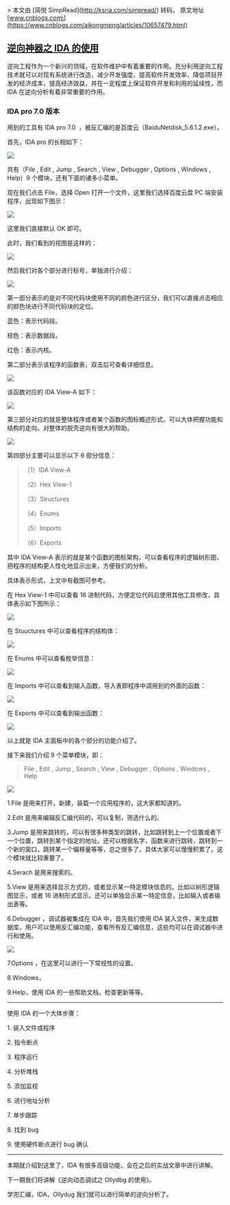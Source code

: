 \> 本文由 \[简悦 SimpRead\](http://ksria.com/simpread/) 转码， 原文地址 \[www.cnblogs.com\](https://www.cnblogs.com/aikongmeng/articles/10657479.html)

[逆向神器之 IDA 的使用](https://www.freebuf.com/column/157939.html)
-----------------------------------------------------------

逆向工程作为一个新兴的领域，在软件维护中有着重要的作用。充分利用逆向工程技术就可以对现有系统进行改造，减少开发强度，提高软件开发效率，降低项目开发的经济成本，提高经济效益，并在一定程度上保证软件开发和利用的延续性，而 IDA 在逆向分析有着非常重要的作用。

### IDA pro 7.0 版本

用到的工具有 IDA pro 7.0  ，被反汇编的是百度云（BaiduNetdisk\_5.6.1.2.exe）。

首先，IDA pro 的长相如下：

[![](https://image.3001.net/images/20171221/15138426523644.png!small)](https://image.3001.net/images/20171221/15138426523644.png)

共有（File , Edit , Jump , Search , View , Debugger , Options , Windows , Help）9 个模块，还有下面的诸多小菜单。

现在我们点击 File，选择 Open 打开一个文件，这里我们选择百度云盘 PC 端安装程序，出现如下图示：

[![](https://image.3001.net/images/20171221/15138430897407.png!small)](https://image.3001.net/images/20171221/15138430897407.png)

这里我们直接默认 OK 即可。

此时，我们看到的视图是这样的：

[![](https://image.3001.net/images/20171221/15138433035385.png!small)](https://image.3001.net/images/20171221/15138433035385.png)

然后我们对各个部分进行标号，单独进行介绍：

[![](https://image.3001.net/images/20171221/15138437034339.png!small)](https://image.3001.net/images/20171221/15138437034339.png)

第一部分表示的是对不同代码块使用不同的颜色进行区分，我们可以直接点击相应的颜色块进行不同代码块的定位。

蓝色：表示代码段。

棕色：表示数据段。

红色：表示内核。

第二部分表示该程序的函数表，双击后可查看详细信息。

[![](https://image.3001.net/images/20171221/15138445267921.png!small)](https://image.3001.net/images/20171221/15138445267921.png)

该函数对应的 IDA View-A 如下：

[![](https://image.3001.net/images/20171221/15138446727920.png!small)](https://image.3001.net/images/20171221/15138446727920.png)

第三部分对应的就是整体程序或者某个函数的图标概述形式，可以大体把握功能和结构的走向。对整体的脱壳逆向有很大的帮助。

[![](https://image.3001.net/images/20171221/15138450057437.png!small)](https://image.3001.net/images/20171221/15138450057437.png)

第四部分主要可以显示以下 6 部分信息：

> （1）IDA View-A
> 
> （2）Hex View-1
> 
> （3）Structures
> 
> （4）Enums
> 
> （5）Imports
> 
> （6）Exports

其中 IDA View-A 表示的就是某个函数的图标架构，可以查看程序的逻辑树形图，把程序的结构更人性化地显示出来，方便我们的分析。

具体表示形式，上文中有截图可参考。

在 Hex View-1 中可以查看 16 进制代码，方便定位代码后使用其他工具修改，具体表示如下图所示：

[![](https://image.3001.net/images/20171221/15138457269437.png!small)](https://image.3001.net/images/20171221/15138457269437.png)

在 Stuuctures 中可以查看程序的结构体：

[![](https://image.3001.net/images/20171221/15138459472752.png!small)](https://image.3001.net/images/20171221/15138459472752.png)

在 Enums 中可以查看枚举信息：

[![](https://image.3001.net/images/20171221/15138460185110.png!small)](https://image.3001.net/images/20171221/15138460185110.png)

在 Imports 中可以查看到输入函数，导入表即程序中调用到的外面的函数：

[![](https://image.3001.net/images/20171221/15138461514350.png!small)](https://image.3001.net/images/20171221/15138461514350.png)

在 Exports 中可以查看到输出函数：

[![](https://image.3001.net/images/20171221/15138462178028.png!small)](https://image.3001.net/images/20171221/15138462178028.png)

以上就是 IDA 主面板中的各个部分的功能介绍了。

接下来我们介绍 9 个菜单模块，即：

> File , Edit , Jump , Search , View , Debugger , Options , Windows , Help

[![](https://image.3001.net/images/20171221/15138465548768.png!small)](https://image.3001.net/images/20171221/15138465548768.png)

1.File 是用来打开，新建，装载一个应用程序的，这大家都知道的。

2.Edit 是用来编辑反汇编代码的，可以复制，筛选什么的。

3.Jump 是用来跳转的，可以有很多种类型的跳转，比如跳转到上一个位置或者下一个位置，跳转到某个指定的地址。还可以根据名字，函数来进行跳转，跳转到一个新的窗口，跳转某一个偏移量等等，总之很多了，具体大家可以慢慢积累了。这个模块就比较重要了。

4.Serach 是用来搜索的。

5.View 是用来选择显示方式的，或者显示某一特定模块信息的。比如以树形逻辑图显示，或者 16 进制形式显示。还可以单独显示某一特定信息，比如输入或者输出表等。

6.Debugger ，调试器被集成在 IDA 中，首先我们使用 IDA 装入文件，来生成数据库，用户可以使用反汇编功能，查看所有反汇编信息，这些均可以在调试器中进行和使用。

[![](https://image.3001.net/images/20171221/15138477568732.png!small)](https://image.3001.net/images/20171221/15138477568732.png)

7.Options ，在这里可以进行一下常规性的设置。

8.Windows，

9.Help，使用 IDA 的一些帮助文档，检查更新等等。

* * *

使用 IDA 的一个大体步骤：

1\. 装入文件或程序

2\. 指令断点

3\. 程序运行

4\. 分析堆栈

5\. 添加监视

6\. 进行地址分析

7\. 单步跟踪

8\. 找到 bug

9\. 使用硬件断点进行 bug 确认

* * *

本期就介绍到这里了，IDA 有很多高级功能，会在之后的实战文章中进行讲解。

下一期我们将讲解《逆向动态调试之 Ollydbg 的使用》。

学完汇编，IDA，Ollydug 我们就可以进行简单的逆向分析了。